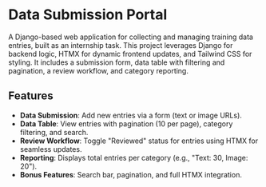# Data Submission Portal

A Django-based web application for collecting and managing training data entries, built as an internship task. This project leverages Django for backend logic, HTMX for dynamic frontend updates, and Tailwind CSS for styling. It includes a submission form, data table with filtering and pagination, a review workflow, and category reporting.

## Features
- **Data Submission**: Add new entries via a form (text or image URLs).
- **Data Table**: View entries with pagination (10 per page), category filtering, and search.
- **Review Workflow**: Toggle "Reviewed" status for entries using HTMX for seamless updates.
- **Reporting**: Displays total entries per category (e.g., "Text: 30, Image: 20").
- **Bonus Features**: Search bar, pagination, and full HTMX integration.